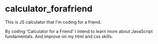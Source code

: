 # calculator_forafriend
This is JS calculator that I'm coding for a friend.

By coding 'Calculator for a Friend' I intend to learn more about JavaScript fundamentals.
And improve on my html and css skills.


